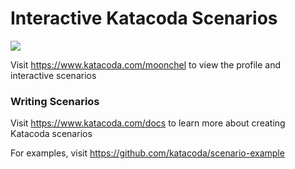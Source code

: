 # Interactive Katacoda Scenarios

[![](http://shields.katacoda.com/katacoda/moonchel/count.svg)](https://www.katacoda.com/moonchel "Get your profile on Katacoda.com")

Visit https://www.katacoda.com/moonchel to view the profile and interactive scenarios

### Writing Scenarios
Visit https://www.katacoda.com/docs to learn more about creating Katacoda scenarios

For examples, visit https://github.com/katacoda/scenario-example
